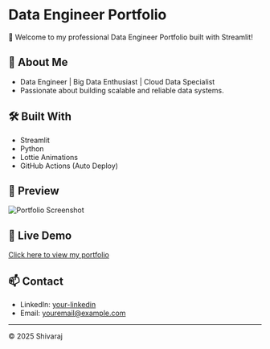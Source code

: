 # Data Engineer Portfolio

🚀 Welcome to my professional Data Engineer Portfolio built with Streamlit!

## 🌟 About Me
- Data Engineer | Big Data Enthusiast | Cloud Data Specialist
- Passionate about building scalable and reliable data systems.

## 🛠️ Built With
- Streamlit
- Python
- Lottie Animations
- GitHub Actions (Auto Deploy)

## 📸 Preview
![Portfolio Screenshot](link-to-screenshot)

## 🚀 Live Demo
[Click here to view my portfolio](https://yourusername-yourreponame.streamlit.app/)

## 📫 Contact
- LinkedIn: [your-linkedin](https://linkedin.com/in/yourlinkedin)
- Email: youremail@example.com

---
© 2025 Shivaraj
